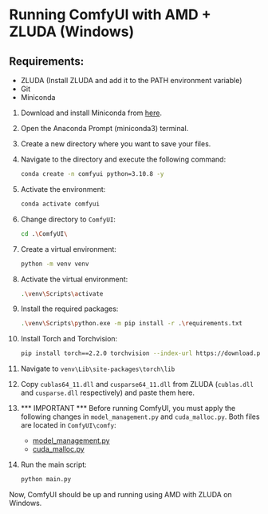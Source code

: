 # Running ComfyUI with AMD + ZLUDA (Windows)

## Requirements:
- ZLUDA (Install ZLUDA and add it to the PATH environment variable)
- Git
- Miniconda

1. Download and install Miniconda from [here](https://docs.anaconda.com/free/miniconda/index.html).

2. Open the Anaconda Prompt (miniconda3) terminal.

3. Create a new directory where you want to save your files.

4. Navigate to the directory and execute the following command: 
    ```bash
    conda create -n comfyui python=3.10.8 -y
    ```

5. Activate the environment:
    ```bash
    conda activate comfyui
    ```

6. Change directory to `ComfyUI`:
    ```bash
    cd .\ComfyUI\
    ```

7. Create a virtual environment:
    ```bash
    python -m venv venv
    ```

8. Activate the virtual environment:
    ```bash
    .\venv\Scripts\activate
    ```

9. Install the required packages:
    ```bash
    .\venv\Scripts\python.exe -m pip install -r .\requirements.txt
    ```

10. Install Torch and Torchvision:
    ```bash
    pip install torch==2.2.0 torchvision --index-url https://download.pytorch.org/whl/cu118
    ```

11. Navigate to `venv\Lib\site-packages\torch\lib`


12. Copy `cublas64_11.dll` and `cusparse64_11.dll` from ZLUDA (`cublas.dll` and `cusparse.dll` respectively) and paste them here.


13. *** IMPORTANT *** Before running ComfyUI, you must apply the following changes in `model_management.py` and `cuda_malloc.py`. Both files are located in `ComfyUI\comfy`:
    * [model_management.py](https://github.com/zubenelakrab/ComfyUI_AMD_ZLUDA/commit/9ade8ca17156c7e18949f07180c1aee976b1d0d6)
    * [cuda_malloc.py](https://github.com/zubenelakrab/ComfyUI_AMD_ZLUDA/commit/b3b993d194bdbdd67c1178a95f1fe823e13b7ff6)
          
14. Run the main script:
    ```bash
    python main.py
    ```

Now, ComfyUI should be up and running using AMD with ZLUDA on Windows.

